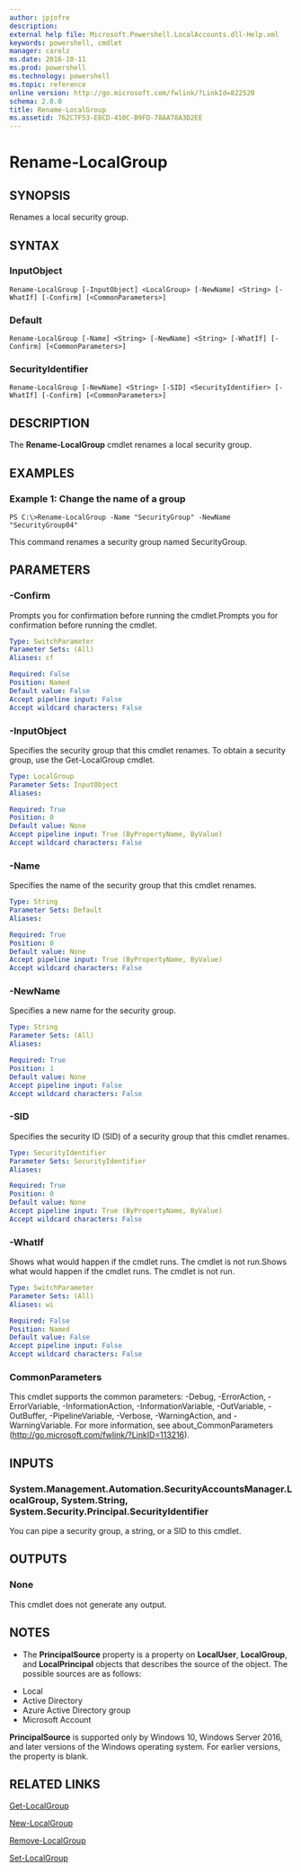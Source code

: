 ```yaml
---
author: jpjofre
description: 
external help file: Microsoft.Powershell.LocalAccounts.dll-Help.xml
keywords: powershell, cmdlet
manager: carolz
ms.date: 2016-10-11
ms.prod: powershell
ms.technology: powershell
ms.topic: reference
online version: http://go.microsoft.com/fwlink/?LinkId=822520
schema: 2.0.0
title: Rename-LocalGroup
ms.assetid: 762C7F53-E8CD-410C-B9FD-78AA78A3D2EE
---
```


# Rename-LocalGroup

## SYNOPSIS
Renames a local security group.

## SYNTAX

### InputObject
```
Rename-LocalGroup [-InputObject] <LocalGroup> [-NewName] <String> [-WhatIf] [-Confirm] [<CommonParameters>]
```

### Default
```
Rename-LocalGroup [-Name] <String> [-NewName] <String> [-WhatIf] [-Confirm] [<CommonParameters>]
```

### SecurityIdentifier
```
Rename-LocalGroup [-NewName] <String> [-SID] <SecurityIdentifier> [-WhatIf] [-Confirm] [<CommonParameters>]
```

## DESCRIPTION
The **Rename-LocalGroup** cmdlet renames a local security group.

## EXAMPLES

### Example 1: Change the name of a group
```
PS C:\>Rename-LocalGroup -Name "SecurityGroup" -NewName "SecurityGroup04"
```

This command renames a security group named SecurityGroup.

## PARAMETERS

### -Confirm
Prompts you for confirmation before running the cmdlet.Prompts you for confirmation before running the cmdlet.

```yaml
Type: SwitchParameter
Parameter Sets: (All)
Aliases: cf

Required: False
Position: Named
Default value: False
Accept pipeline input: False
Accept wildcard characters: False
```

### -InputObject
Specifies the security group that this cmdlet renames.
To obtain a security group, use the Get-LocalGroup cmdlet.

```yaml
Type: LocalGroup
Parameter Sets: InputObject
Aliases: 

Required: True
Position: 0
Default value: None
Accept pipeline input: True (ByPropertyName, ByValue)
Accept wildcard characters: False
```

### -Name
Specifies the name of the security group that this cmdlet renames.

```yaml
Type: String
Parameter Sets: Default
Aliases: 

Required: True
Position: 0
Default value: None
Accept pipeline input: True (ByPropertyName, ByValue)
Accept wildcard characters: False
```

### -NewName
Specifies a new name for the security group.

```yaml
Type: String
Parameter Sets: (All)
Aliases: 

Required: True
Position: 1
Default value: None
Accept pipeline input: False
Accept wildcard characters: False
```

### -SID
Specifies the security ID (SID) of a security group that this cmdlet renames.

```yaml
Type: SecurityIdentifier
Parameter Sets: SecurityIdentifier
Aliases: 

Required: True
Position: 0
Default value: None
Accept pipeline input: True (ByPropertyName, ByValue)
Accept wildcard characters: False
```

### -WhatIf
Shows what would happen if the cmdlet runs.
The cmdlet is not run.Shows what would happen if the cmdlet runs.
The cmdlet is not run.

```yaml
Type: SwitchParameter
Parameter Sets: (All)
Aliases: wi

Required: False
Position: Named
Default value: False
Accept pipeline input: False
Accept wildcard characters: False
```

### CommonParameters
This cmdlet supports the common parameters: -Debug, -ErrorAction, -ErrorVariable, -InformationAction, -InformationVariable, -OutVariable, -OutBuffer, -PipelineVariable, -Verbose, -WarningAction, and -WarningVariable. For more information, see about_CommonParameters (http://go.microsoft.com/fwlink/?LinkID=113216).

## INPUTS

### System.Management.Automation.SecurityAccountsManager.LocalGroup, System.String, System.Security.Principal.SecurityIdentifier
You can pipe a security group, a string, or a SID to this cmdlet.

## OUTPUTS

### None
This cmdlet does not generate any output.

## NOTES
* The **PrincipalSource** property is a property on **LocalUser**, **LocalGroup**, and **LocalPrincipal** objects that describes the source of the object. The possible sources are as follows: 

- Local 
- Active Directory 
- Azure Active Directory group 
- Microsoft Account 

**PrincipalSource** is supported only by Windows 10, Windows Server 2016, and later versions of the Windows operating system. For earlier  versions, the property is blank.

## RELATED LINKS

[Get-LocalGroup](.\Get-LocalGroup.md)

[New-LocalGroup](.\New-LocalGroup.md)

[Remove-LocalGroup](.\Remove-LocalGroup.md)

[Set-LocalGroup](.\Set-LocalGroup.md)



